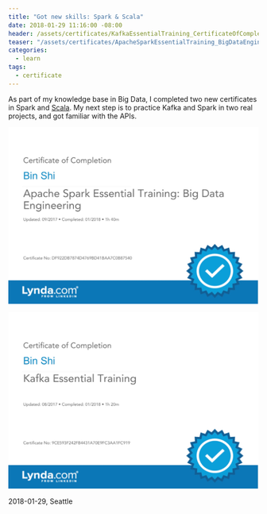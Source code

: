 ```yaml
---
title: "Got new skills: Spark & Scala"
date: 2018-01-29 11:16:00 -08:00
header: /assets/certificates/KafkaEssentialTraining_CertificateOfCompletion.jpg
teaser: "/assets/certificates/ApacheSparkEssentialTraining_BigDataEngineering_CertificateOfCompletion.jpg"
categories:
  - learn
tags:
  - certificate
---
```


As part of my knowledge base in Big Data, I completed two new certificates in Spark and [Scala](https://en.wikipedia.org/wiki/Scala_(programming_language)). My next step is to practice Kafka and Spark in two real projects, and got familiar with the APIs.

![ApacheSpark](/assets/certificates/ApacheSparkEssentialTraining_BigDataEngineering_CertificateOfCompletion.jpg)

![LearningMongoDB_CertificateOfCompletion](/assets/certificates/KafkaEssentialTraining_CertificateOfCompletion.jpg)



2018-01-29, Seattle
